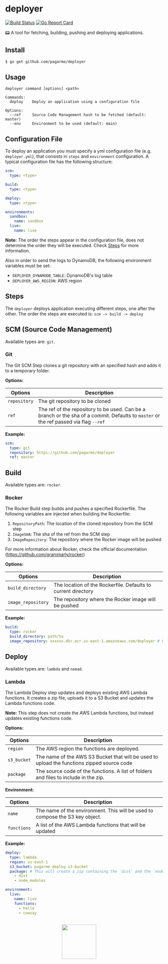 # deployer

[![Build Status](https://travis-ci.org/pagarme/deployer.svg?branch=master)](https://travis-ci.org/pagarme/deployer)
[![Go Report Card](https://goreportcard.com/badge/github.com/pagarme/deployer)](https://goreportcard.com/report/github.com/pagarme/deployer)

:pager: A tool for fetching, building, pushing and deploying applications.

## Install

```sh
$ go get github.com/pagarme/deployer
```

## Usage

```
deployer command [options] <path>

Commands:
  deploy    Deploy an application using a configuration file

Options:
  --ref     Source Code Management hash to be fetched (default: master)
  --env     Environment to be used (default: main)
```

## Configuration File

To deploy an application you must specify a yml configuration file (e.g. `deployer.yml`), that consists in `steps` and `environment` configuration.
A typical configuration file has the following structure:

```yml
scm:
  type: <type>

build:
  type: <type>

deploy:
  type: <type>

environments:
  sandbox:
    name: sandbox
  live:
    name: live
```

**Note:** The order the steps appear in the configuration file, does not determine the order they will be executed. Check [Steps](#steps) for more information.

Also in order to send the logs to DynamoDB, the following environment 
variables must be set:
  - `DEPLOYER_DYNAMODB_TABLE`: DynamoDB's log table
  - `DEPLOYER_AWS_REGION`: AWS region 

## Steps

The `deployer` deploys application executing different steps, one after the other. The order the steps are executed is: `scm -> build -> deploy`

## SCM (Source Code Management)

Available types are: `git`.

### Git

The Git SCM Step clones a git repository with an specified hash and adds it to a temporary folder.

**Options:**

| Options | Description |
| --- | --- |
| `repository` | The git repository to be cloned |
| `ref` | The ref of the repository to be used. Can be a branch or the sha of a commit. Defaults to `master` or the ref passed via flag `--ref` |

**Example:**

```yml
scm:
  type: git
  repository: https://github.com/pagarme/deployer
  ref: master
```

## Build

Available types are: `rocker`.

### Rocker

The Rocker Build step builds and pushes a specified Rockerfile. The following variables are injected when building the Rockerfile:

  1. `RepositoryPath`: The location of the cloned repository from the SCM step
  2. `ImageSHA`: The sha of the ref from the SCM step
  3. `ImageRepository`: The repository where the Rocker image will be pushed

For more information about Rocker, check the official documentation (https://github.com/grammarly/rocker)

**Options:**

| Options | Description |
| --- | --- |
| `build_directory` | The location of the Rockerfile. Defaults to current directory |
| `image_repository` | The repository where the Rocker image will be pushed |

**Example:**

```yml
build:
  type: rocker
  build_directory: path/to
  image_repository: xxxxxx.dkr.ecr.us-east-1.amazonaws.com/deployer # Pushing the image to an AWS ECR
```

## Deploy

Available types are: `lambda` and `nomad`.

### Lambda

The Lambda Deploy step updates and deploys existing AWS Lambda functions. It creates a zip file, uploads it to a S3 Bucket and updates the Lambda functions code.

**Note:** This step does not create the AWS Lambda functions, but instead updates existing functions code.

**Options:**

| Options | Description |
| --- | --- |
| `region` | The AWS region the functions are deployed. |
| `s3_bucket` | The name of the AWS S3 Bucket that will be used to upload the functions zipped source code |
| `package` | The source code of the functions. A list of folders and files to include in the zip. |

**Environment:**

| Options | Description |
| --- | --- |
| `name` | The name of the environment. This will be used to compose the S3 key object. |
| `functions` | A list of the AWS Lambda functions that will be updated |

**Example:**

```yml
deploy:
  type: lambda
  region: us-east-1
  s3_bucket: pagarme-deploy-s3-bucket
  package: # This will create a zip containing the `dist` and the `node_modules` folders
    - dist
    - node_modules

environment:
  live:
    name: live
    functions:
      - hello
      - cowsay
```

##
<p align="center">
    <a href="https://github.com/pagarme" style="text-decoration:none; margin-right:2rem;">
    <img src="https://cdn.rawgit.com/pagarme/brand/9ec30d3d4a6dd8b799bca1c25f60fb123ad66d5b/logo-circle.svg" width="110px" height="110px" />
  </a>
</p>
